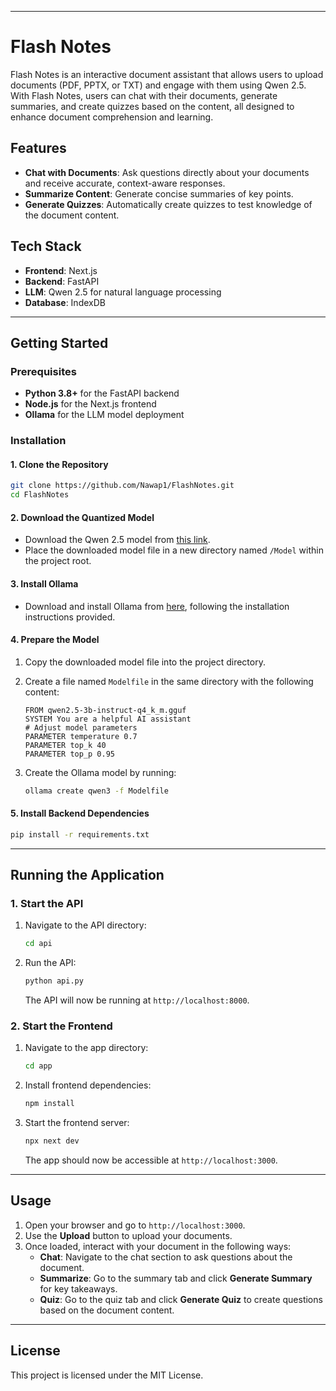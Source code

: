 
---

# Flash Notes

Flash Notes is an interactive document assistant that allows users to upload documents (PDF, PPTX, or TXT) and engage with them using Qwen 2.5. With Flash Notes, users can chat with their documents, generate summaries, and create quizzes based on the content, all designed to enhance document comprehension and learning.

## Features
- **Chat with Documents**: Ask questions directly about your documents and receive accurate, context-aware responses.
- **Summarize Content**: Generate concise summaries of key points.
- **Generate Quizzes**: Automatically create quizzes to test knowledge of the document content.

## Tech Stack
- **Frontend**: Next.js
- **Backend**: FastAPI
- **LLM**: Qwen 2.5 for natural language processing
- **Database**: IndexDB

---

## Getting Started

### Prerequisites
- **Python 3.8+** for the FastAPI backend
- **Node.js** for the Next.js frontend
- **Ollama** for the LLM model deployment

### Installation

#### 1. Clone the Repository

```bash
git clone https://github.com/Nawap1/FlashNotes.git
cd FlashNotes
```

#### 2. Download the Quantized Model

- Download the Qwen 2.5 model from [this link](https://huggingface.co/Qwen/Qwen2.5-3B-Instruct-GGUF/resolve/main/qwen2.5-3b-instruct-q4_k_m.gguf?download=true).
- Place the downloaded model file in a new directory named `/Model` within the project root.

#### 3. Install Ollama

- Download and install Ollama from [here](https://ollama.com/), following the installation instructions provided.

#### 4. Prepare the Model

1. Copy the downloaded model file into the project directory.
2. Create a file named `Modelfile` in the same directory with the following content:

   ```text
   FROM qwen2.5-3b-instruct-q4_k_m.gguf
   SYSTEM You are a helpful AI assistant
   # Adjust model parameters
   PARAMETER temperature 0.7
   PARAMETER top_k 40
   PARAMETER top_p 0.95
   ```

3. Create the Ollama model by running:

   ```bash
   ollama create qwen3 -f Modelfile
   ```

#### 5. Install Backend Dependencies

```bash
pip install -r requirements.txt
```

---

## Running the Application

### 1. Start the API

1. Navigate to the API directory:

   ```bash
   cd api
   ```

2. Run the API:

   ```bash
   python api.py
   ```

   The API will now be running at `http://localhost:8000`.

### 2. Start the Frontend

1. Navigate to the app directory:

   ```bash
   cd app
   ```

2. Install frontend dependencies:

   ```bash
   npm install
   ```

3. Start the frontend server:

   ```bash
   npx next dev
   ```

   The app should now be accessible at `http://localhost:3000`.

---

## Usage

1. Open your browser and go to `http://localhost:3000`.
2. Use the **Upload** button to upload your documents.
3. Once loaded, interact with your document in the following ways:
   - **Chat**: Navigate to the chat section to ask questions about the document.
   - **Summarize**: Go to the summary tab and click **Generate Summary** for key takeaways.
   - **Quiz**: Go to the quiz tab and click **Generate Quiz** to create questions based on the document content.

---

## License
This project is licensed under the MIT License.